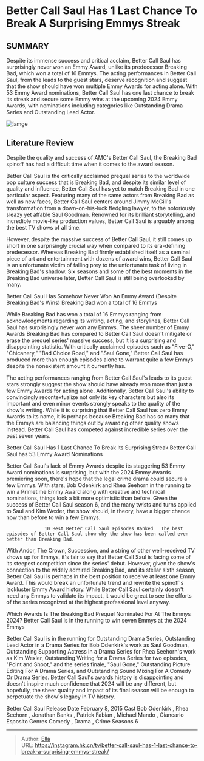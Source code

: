 # Better Call Saul Has 1 Last Chance To Break A Surprising Emmys Streak


## SUMMARY 



  Despite its immense success and critical acclaim, Better Call Saul has surprisingly never won an Emmy Award, unlike its predecessor Breaking Bad, which won a total of 16 Emmys.   The acting performances in Better Call Saul, from the leads to the guest stars, deserve recognition and suggest that the show should have won multiple Emmy Awards for acting alone.   With 53 Emmy Award nominations, Better Call Saul has one last chance to break its streak and secure some Emmy wins at the upcoming 2024 Emmy Awards, with nominations including categories like Outstanding Drama Series and Outstanding Lead Actor.  

![iamge](https://static1.srcdn.com/wordpress/wp-content/uploads/2023/12/bob-oedenkirk-as-jimmy-mcgillsaul-goodman-in-better-call-saul.jpg)

## Literature Review
Despite the quality and success of AMC&#39;s Better Call Saul, the Breaking Bad spinoff has had a difficult time when it comes to the award season.




Better Call Saul is the critically acclaimed prequel series to the worldwide pop culture success that is Breaking Bad, and despite its similar level of quality and influence, Better Call Saul has yet to match Breaking Bad in one particular aspect. Featuring many of the same actors from Breaking Bad as well as new faces, Better Call Saul centers around Jimmy McGill&#39;s transformation from a down-on-his-luck fledgling lawyer, to the notoriously sleazy yet affable Saul Goodman. Renowned for its brilliant storytelling, and incredible movie-like production values, Better Call Saul is arguably among the best TV shows of all time.




However, despite the massive success of Better Call Saul, it still comes up short in one surprisingly crucial way when compared to its era-defining predecessor. Whereas Breaking Bad firmly established itself as a seminal piece of art and entertainment with dozens of award wins, Better Call Saul is an unfortunate victim of falling prey to the unfortunate task of living in Breaking Bad&#39;s shadow. Six seasons and some of the best moments in the Breaking Bad universe later, Better Call Saul is still being overlooked by many.


 Better Call Saul Has Somehow Never Won An Emmy Award (Despite Breaking Bad&#39;s Wins) 
Breaking Bad won a total of 16 Emmys
          

While Breaking Bad has won a total of 16 Emmys ranging from acknowledgments regarding its writing, acting, and storylines, Better Call Saul has surprisingly never won any Emmys. The sheer number of Emmy Awards Breaking Bad has compared to Better Call Saul doesn&#39;t mitigate or erase the prequel series&#39; massive success, but it is a surprising and disappointing statistic. With critically acclaimed episodes such as &#34;Five-O,&#34; &#34;Chicanery,&#34; &#34;Bad Choice Road,&#34; and &#34;Saul Gone,&#34; Better Call Saul has produced more than enough episodes alone to warrant quite a few Emmys despite the nonexistent amount it currently has.





 

The acting performances ranging from Better Call Saul&#39;s leads to its guest stars strongly suggest the show should have already won more than just a few Emmy Awards for acting alone. Additionally, Better Call Saul&#39;s ability to convincingly recontextualize not only its key characters but also its important and even minor events strongly speaks to the quality of the show&#39;s writing. While it is surprising that Better Call Saul has zero Emmy Awards to its name, it is perhaps because Breaking Bad has so many that the Emmys are balancing things out by awarding other quality shows instead. Better Call Saul has competed against incredible series over the past seven years.



 Better Call Saul Has 1 Last Chance To Break Its Surprising Streak 
Better Call Saul has 53 Emmy Award Nominations
         




Better Call Saul&#39;s lack of Emmy Awards despite its staggering 53 Emmy Award nominations is surprising, but with the 2024 Emmy Awards premiering soon, there&#39;s hope that the legal crime drama could secure a few Emmys. With stars, Bob Odenkirk and Rhea Seehorn in the running to win a Primetime Emmy Award along with creative and technical nominations, things look a bit more optimistic than before. Given the success of Better Call Saul season 6, and the many twists and turns applied to Saul and Kim Wexler, the show should, in theory, have a bigger chance now than before to win a few Emmys.

                  10 Best Better Call Saul Episodes Ranked   The best episodes of Better Call Saul show why the show has been called even better than Breaking Bad.    

With Andor, The Crown, Succession, and a string of other well-received TV shows up for Emmys, it&#39;s fair to say that Better Call Saul is facing some of its steepest competition since the series&#39; debut. However, given the show&#39;s connection to the widely admired Breaking Bad, and its stellar sixth season, Better Call Saul is perhaps in the best position to receive at least one Emmy Award. This would break an unfortunate trend and rewrite the spinoff&#39;s lackluster Emmy Award history. While Better Call Saul certainly doesn&#39;t need any Emmys to validate its impact, it would be great to see the efforts of the series recognized at the highest professional level anyway.






 Which Awards Is The Breaking Bad Prequel Nominated For At The Emmys 2024? 
Better Call Saul is in the running to win seven Emmys at the 2024 Emmys
          

Better Call Saul is in the running for Outstanding Drama Series, Outstanding Lead Actor in a Drama Series for Bob Odenkirk&#39;s work as Saul Goodman, Outstanding Supporting Actress in a Drama Series for Rhea Seehorn&#39;s work as Kim Wexler, Outstanding Writing for a Drama Series for two episodes, &#34;Point and Shoot,&#34; and the series finale, &#34;Saul Gone,&#34; Outstanding Picture Editing For A Drama Series, and Outstanding Sound Mixing For A Comedy Or Drama Series. Better Call Saul&#39;s awards history is disappointing and doesn&#39;t inspire much confidence that 2024 will be any different, but hopefully, the sheer quality and impact of its final season will be enough to perpetuate the show&#39;s legacy in TV history.

  Better Call Saul   Release Date   February 8, 2015    Cast   Bob Odenkirk , Rhea Seehorn , Jonathan Banks , Patrick Fabian , Michael Mando , Giancarlo Esposito    Genres   Comedy , Drama , Crime    Seasons   6       





---

> Author: [Ella](https://instagram.hk.cn/)  
> URL: https://instagram.hk.cn/tv/better-call-saul-has-1-last-chance-to-break-a-surprising-emmys-streak/  

